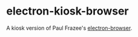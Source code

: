 # electron-kiosk-browser

A kiosk version of Paul Frazee's [electron-browser](https://github.com/pfraze/electron-browser).
